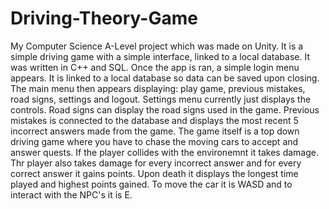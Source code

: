 # Driving-Theory-Game
My Computer Science A-Level project which was made on Unity. It is a simple driving game with a simple interface, linked to a local database. It was written in C++ and SQL.
Once the app is ran, a simple login menu appears. It is linked to a local database so data can be saved upon closing.
The main menu then appears displaying: play game, previous mistakes, road signs, settings and logout.
Settings menu currently just displays the controls.
Road signs can display the road signs used in the game.
Previous mistakes is connected to the database and displays the most recent 5 incorrect answers made from the game.
The game itself is a top down driving game where you have to chase the moving cars to accept and answer quests. If the player collides with the environemnt it takes damage. Thr player also takes damage for every incorrect answer and for every correct answer it gains points. Upon death it displays the longest time played and highest points gained.
To move the car it is WASD and to interact with the NPC's it is E.